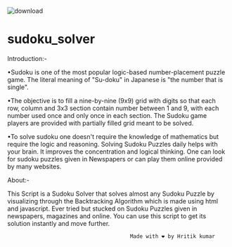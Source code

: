 ![download](https://user-images.githubusercontent.com/83581212/218260402-a4d7ed10-bd0b-4d20-a895-e51fc460e1ff.png)
# sudoku_solver
Introduction:-

•Sudoku is one of the most popular logic-based number-placement puzzle game. The literal meaning of "Su-doku" in Japanese is "the number that is single".

•The objective is to fill a nine-by-nine (9x9) grid with digits so that each row, column and 3x3 section contain number between 1 and 9, with each number used once and only once in each section. The Sudoku game players are provided with partially filled grid meant to be solved.

•To solve sudoku one doesn't require the knowledge of mathematics but require the logic and reasoning. Solving Sudoku Puzzles daily helps with your brain. It improves the concentration and logical thinking. One can look for sudoku puzzles given in Newspapers or can play them online provided by many websites.

About:-

This Script is a Sudoku Solver that solves almost any Sudoku Puzzle by visualizing through the Backtracking Algorithm which is made using html and javascript. Ever tried but stucked on Sudoku Puzzles given in newspapers, magazines and online. You can use this script to get its solution instantly and move further.


    



                                           Made with ❤ by Hritik kumar
